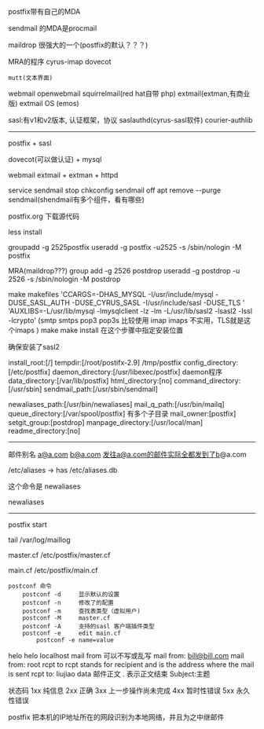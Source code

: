 postfix带有自己的MDA

sendmail 的MDA是procmail

maildrop 很强大的一个(postfix的默认？？？)

MRA的程序
    cyrus-imap
    dovecot

    mutt(文本界面)

webmail
    openwebmail
    squirrelmail(red hat自带 php)
    extmail(extman,有商业版)
        extmail OS   (emos)


sasl:有v1和v2版本, 认证框架，协议
    saslauthd(cyrus-sasl软件)
    courier-authlib

---

postfix + sasl 

dovecot(可以做认证) + mysql

webmail
    extmail + extman + httpd



service sendmail stop 
chkconfig sendmail off
apt remove --purge sendmail(shendmail有多个组件，看有哪些)


postfix.org 下载源代码

less install

groupadd -g 2525postfix
useradd -g postfix -u2525 -s /sbin/nologin -M postfix


MRA(maildrop???)
group add -g 2526 postdrop
useradd -g postdrop -u 2526 -s /sbin/nologin -M postdrop


make makefiles 'CCARGS=-DHAS_MYSQL -I/usr/include/mysql -DUSE_SASL_AUTH -DUSE_CYRUS_SASL -I/usr/include/sasl -DUSE_TLS '
    'AUXLIBS=-L/usr/lib/mysql -lmysqlclient -lz -lm -L/usr/lib/sasl2 -lsasl2 -lssl -lcrypto'
(smtp smtps
pop3    pop3s   比较使用
imap    imaps   不实用，TLS就是这个imaps
)
make 
make install
    在这个步骤中指定安装位置

确保安装了sasl2

install_root:[/]
tempdir:[/root/postifx-2.9]  /tmp/postfix
config_directory:[/etc/postfix]
daemon_directory:[/usr/libexec/postfix]    daemon程序
data_directory:[/var/lib/postfix]
html_directory:[no]
command_directory:[/usr/sbin]
sendmail_path:[/usr/sbin/sendmail]
    
newaliases_path:[/usr/bin/newaliases]
mail_q_path:[/usr/bin/mailq]
queue_directory:[/var/spool/postfix]
    有多个子目录
mail_owner:[postfix]
setgit_group:[postdrop]
manpage_directory:[/usr/local/man]
readme_directory:[no]

---
邮件别名
a@a.com     b@a.com
发往a@a.com的邮件实际全都发到了b@a.com

/etc/aliases -> has /etc/aliases.db

这个命令是 newaliases

newaliases

---

postfix start

tail /var/log/maillog



master.cf
    /etc/postfix/master.cf

main.cf
    /etc/postfix/main.cf


    postconf 命令
        postconf -d     显示默认的设置
        postconf -n     修改了的配置
        postconf -m     查找表类型（虚拟用户)
        postconf -M     master.cf
        postconf -A     支持的sasl 客户端插件类型
        postconf -e     edit main.cf
            postconf -e name=value
        




helo
    helo localhost
mail from   可以不写或乱写
    mail from: bill@bill.com
    mail from: root
rcpt to     rcpt stands for recipient and is the address where the mail is sent
    rcpt to: liujiao
data        邮件正文
.           表示正文结束
Subject:主题


状态码
    1xx     纯信息
    2xx     正确
    3xx     上一步操作尚未完成
    4xx     暂时性错误
    5xx     永久性错误



postfix 把本机的IP地址所在的网段识别为本地网络，并且为之中继邮件
